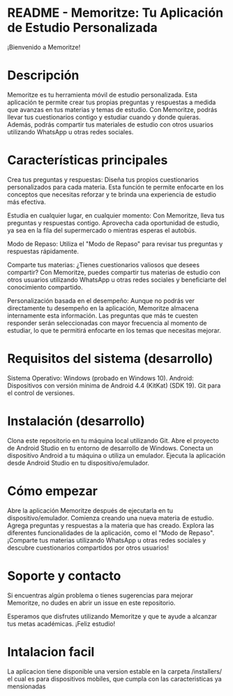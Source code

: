 # README - Memoritze: Tu Aplicación de Estudio Personalizada
¡Bienvenido a Memoritze!

# Descripción
Memoritze es tu herramienta móvil de estudio personalizada. Esta aplicación te permite crear tus propias preguntas y respuestas a medida que avanzas en tus materias y temas de estudio. Con Memoritze, podrás llevar tus cuestionarios contigo y estudiar cuando y donde quieras. Además, podrás compartir tus materiales de estudio con otros usuarios utilizando WhatsApp u otras redes sociales.

# Características principales
Crea tus preguntas y respuestas: Diseña tus propios cuestionarios personalizados para cada materia. Esta función te permite enfocarte en los conceptos que necesitas reforzar y te brinda una experiencia de estudio más efectiva.

Estudia en cualquier lugar, en cualquier momento: Con Memoritze, lleva tus preguntas y respuestas contigo. Aprovecha cada oportunidad de estudio, ya sea en la fila del supermercado o mientras esperas el autobús.

Modo de Repaso: Utiliza el "Modo de Repaso" para revisar tus preguntas y respuestas rápidamente.

Comparte tus materias: ¿Tienes cuestionarios valiosos que desees compartir? Con Memoritze, puedes compartir tus materias de estudio con otros usuarios utilizando WhatsApp u otras redes sociales y beneficiarte del conocimiento compartido.

Personalización basada en el desempeño: Aunque no podrás ver directamente tu desempeño en la aplicación, Memoritze almacena internamente esta información. Las preguntas que más te cuesten responder serán seleccionadas con mayor frecuencia al momento de estudiar, lo que te permitirá enfocarte en los temas que necesitas mejorar.

# Requisitos del sistema (desarrollo)
Sistema Operativo: Windows (probado en Windows 10).
Android: Dispositivos con versión mínima de Android 4.4 (KitKat) (SDK 19).
Git para el control de versiones.
# Instalación (desarrollo)
Clona este repositorio en tu máquina local utilizando Git.
Abre el proyecto de Android Studio en tu entorno de desarrollo de Windows.
Conecta un dispositivo Android a tu máquina o utiliza un emulador.
Ejecuta la aplicación desde Android Studio en tu dispositivo/emulador.
# Cómo empezar
Abre la aplicación Memoritze después de ejecutarla en tu dispositivo/emulador.
Comienza creando una nueva materia de estudio.
Agrega preguntas y respuestas a la materia que has creado.
Explora las diferentes funcionalidades de la aplicación, como el "Modo de Repaso".
¡Comparte tus materias utilizando WhatsApp u otras redes sociales y descubre cuestionarios compartidos por otros usuarios!
# Soporte y contacto
Si encuentras algún problema o tienes sugerencias para mejorar Memoritze, no dudes en abrir un issue en este repositorio.

Esperamos que disfrutes utilizando Memoritze y que te ayude a alcanzar tus metas académicas. ¡Feliz estudio!

# Intalacion facil
La aplicacion tiene disponible una version estable en la carpeta /installers/ el cual es para dispositivos mobiles, que cumpla con las caracteristicas ya mensionadas